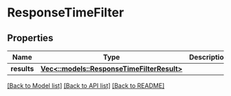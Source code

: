 # ResponseTimeFilter

## Properties
Name | Type | Description | Notes
------------ | ------------- | ------------- | -------------
**results** | [**Vec<::models::ResponseTimeFilterResult>**](ResponseTimeFilterResult.md) |  | 

[[Back to Model list]](../README.md#documentation-for-models) [[Back to API list]](../README.md#documentation-for-api-endpoints) [[Back to README]](../README.md)


